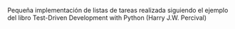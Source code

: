 Pequeña implementación de listas de tareas realizada siguiendo el ejemplo del libro Test-Driven Development with Python (Harry J.W. Percival)
